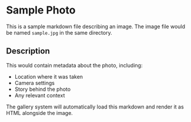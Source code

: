 # Sample Photo

This is a sample markdown file describing an image. The image file would be named `sample.jpg` in the same directory.

## Description

This would contain metadata about the photo, including:

- Location where it was taken
- Camera settings
- Story behind the photo
- Any relevant context

The gallery system will automatically load this markdown and render it as HTML alongside the image.